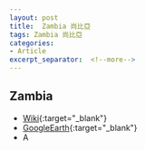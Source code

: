 ```yaml
---
layout: post
title:  Zambia 尚比亞
tags: Zambia 尚比亞 
categories:
- Article
excerpt_separator:  <!--more-->
---
```

## Zambia 
- [Wiki](https://zh.wikipedia.org/w/index.php?search=Zambia "Wiki"){:target="_blank"} 
- [GoogleEarth](https://earth.google.com/web/search/Zambia "GoogleEarth"){:target="_blank"} 
- A 

